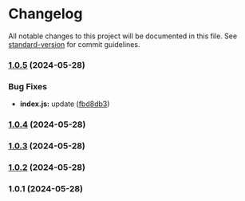 # Changelog

All notable changes to this project will be documented in this file. See [standard-version](https://github.com/conventional-changelog/standard-version) for commit guidelines.

### [1.0.5](https://github.com/snomiao/use-attribute/compare/v1.0.4...v1.0.5) (2024-05-28)


### Bug Fixes

* **index.js:** update ([fbd8db3](https://github.com/snomiao/use-attribute/commit/fbd8db3eb27a8f39edbe4473f1412f9702ffcb63))

### [1.0.4](https://github.com/snomiao/use-attribute/compare/v1.0.3...v1.0.4) (2024-05-28)

### [1.0.3](https://github.com/snomiao/use-attribute/compare/v1.0.2...v1.0.3) (2024-05-28)

### [1.0.2](https://github.com/snomiao/use-attribute/compare/v1.0.1...v1.0.2) (2024-05-28)

### 1.0.1 (2024-05-28)
